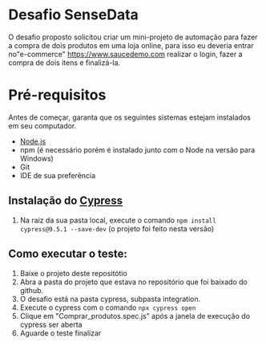# Desafio SenseData

O desafio proposto solicitou criar um mini-projeto de automação para fazer a compra de dois produtos em uma loja online, para isso eu deveria entrar no"e-commerce" https://www.saucedemo.com realizar o login, fazer a compra de dois itens e finalizá-la.

# Pré-requisitos

Antes de começar, garanta que os seguintes sistemas estejam instalados em seu computador.

- [Node.js](https://nodejs.org/en/)
- npm (é necessário porém é instalado junto com o Node na versão para Windows)
- Git
- IDE de sua preferência

## Instalação do [Cypress](https://cypress.io)

1. Na raiz da sua pasta local, execute o comando `npm install cypress@9.5.1 --save-dev` (o projeto foi feito nesta versão)

## Como executar o teste:
1. Baixe o projeto deste repositótio
2. Abra a pasta do projeto que estava no repositório que foi baixado do github.
3. O desafio está na pasta cypress, subpasta integration.
4. Execute o cypress com o comando `npx cypress open`
5. Clique em "Comprar_produtos.spec.js" após a janela de execução do cypress ser aberta
6. Aguarde o teste finalizar

